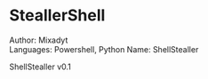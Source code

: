 # SteallerShell

Author: Mixadyt               
Languages: Powershell, Python 
Name: ShellStealler           

ShellStealler v0.1
